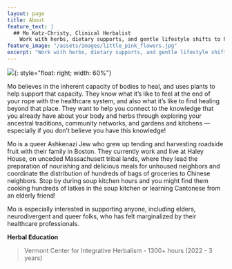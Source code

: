 ```yaml
---
layout: page
title: About
feature_text: |
  ## Mo Katz-Christy, Clinical Herbalist
    Work with herbs, dietary supports, and gentle lifestyle shifts to help you meet your health goals.
feature_image: "/assets/images/little_pink_flowers.jpg"
excerpt: "Work with herbs, dietary supports, and gentle lifestyle shifts to help you meet your health goals."
---
```


![](/assets/images/mo_has_a_mug.jpg){: style="float: right; width: 60%"}

Mo believes in the inherent capacity of bodies to heal, and uses plants to help
support that capacity. They know what it’s like to feel at the end of your rope
with the healthcare system, and also what it’s like to find healing beyond that
place. They want to help you connect to the knowledge that you already have
about your body and herbs through exploring your ancestral traditions,
community networks, and gardens and kitchens — especially if you don’t believe
you have this knowledge!

Mo is a queer Ashkenazi Jew who grew up tending and harvesting roadside fruit
with their family in Boston. They currently work and live at Haley House, on
unceded Massachusett tribal lands, where they lead the preparation of
nourishing and delicious meals for unhoused neighbors and coordinate the
distribution of hundreds of bags of groceries to Chinese neighbors. Stop by
during soup kitchen hours and you might find them cooking hundreds of latkes in
the soup kitchen or learning Cantonese from an elderly friend!

Mo is especially interested in supporting anyone, including elders,
neurodivergent and queer folks, who has felt marginalized by their healthcare
professionals.

**Herbal Education**

> Vermont Center for Integrative Herbalism - 1300+ hours (2022 - 3 years)
